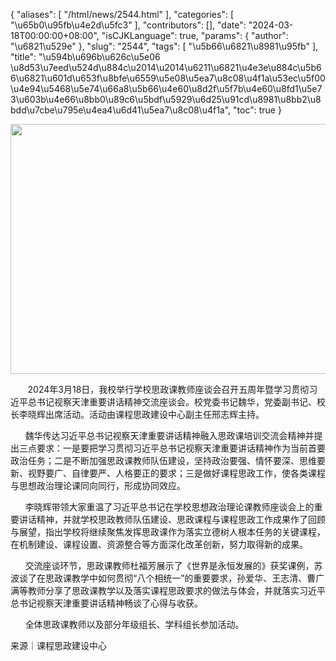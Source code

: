 {
    "aliases": [
        "/html/news/2544.html"
    ],
    "categories": [
        "\u65b0\u95fb\u4e2d\u5fc3"
    ],
    "contributors": [],
    "date": "2024-03-18T00:00:00+08:00",
    "isCJKLanguage": true,
    "params": {
        "author": "\u6821\u529e"
    },
    "slug": "2544",
    "tags": [
        "\u5b66\u6821\u8981\u95fb"
    ],
    "title": "\u594b\u696b\u626c\u5e06 \u8d53\u7eed\u524d\u884c\u2014\u2014\u6211\u6821\u4e3e\u884c\u5b66\u6821\u601d\u653f\u8bfe\u6559\u5e08\u5ea7\u8c08\u4f1a\u53ec\u5f00\u4e94\u5468\u5e74\u66a8\u5b66\u4e60\u8d2f\u5f7b\u4e60\u8fd1\u5e73\u603b\u4e66\u8bb0\u89c6\u5bdf\u5929\u6d25\u91cd\u8981\u8bb2\u8bdd\u7cbe\u795e\u4ea4\u6d41\u5ea7\u8c08\u4f1a",
    "toc": true
}


<img
    src="https://cdn.tfls.online/mirror/full/62a7f73b3515576c919ac7c001188f18cfbd1cde.jpg"
    style="display:block;margin-left:auto;margin-right:auto;"
    decoding="async"
    fetchpriority="auto"
    loading="lazy"
    height="400"
    width="600"
/>




  





        2024年3月18日，我校举行学校思政课教师座谈会召开五周年暨学习贯彻习近平总书记视察天津重要讲话精神交流座谈会。校党委书记魏华，党委副书记、校长李晓辉出席活动。活动由课程思政建设中心副主任邢志辉主持。




      魏华传达习近平总书记视察天津重要讲话精神融入思政课培训交流会精神并提出三点要求：一是要把学习贯彻习近平总书记视察天津重要讲话精神作为当前首要政治任务；二是不断加强思政课教师队伍建设，坚持政治要强、情怀要深、思维要新、视野要广、自律要严、人格要正的要求；三是做好课程思政工作，使各类课程与思想政治理论课同向同行，形成协同效应。




      李晓辉带领大家重温了习近平总书记在学校思想政治理论课教师座谈会上的重要讲话精神，并就学校思政教师队伍建设、思政课程与课程思政工作成果作了回顾与展望，指出学校将继续聚焦发挥思政课作为落实立德树人根本任务的关键课程，在机制建设、课程设置、资源整合等方面深化改革创新，努力取得新的成果。




      交流座谈环节，思政课教师杜福芳展示了《世界是永恒发展的》获奖课例，苏波谈了在思政课教学中如何贯彻“八个相统一”的重要要求，孙爱华、王志清、曹广满等教师分享了思政课教学以及落实课程思政要求的做法与体会，并就落实习近平总书记视察天津重要讲话精神畅谈了心得与收获。




      全体思政课教师以及部分年级组长、学科组长参加活动。



来源｜课程思政建设中心

  



